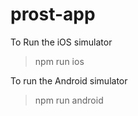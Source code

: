 # prost-app

To Run the iOS simulator
> npm run ios

To run the Android simulator
> npm run android
